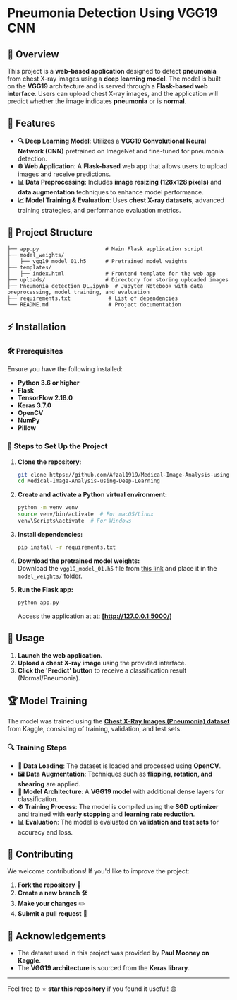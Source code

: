 # Pneumonia Detection Using VGG19 CNN

## 📌 Overview
This project is a **web-based application** designed to detect **pneumonia** from chest X-ray images using a **deep learning model**. The model is built on the **VGG19** architecture and is served through a **Flask-based web interface**. Users can upload chest X-ray images, and the application will predict whether the image indicates **pneumonia** or is **normal**.

## 🚀 Features
- **🔍 Deep Learning Model**: Utilizes a **VGG19 Convolutional Neural Network (CNN)** pretrained on ImageNet and fine-tuned for pneumonia detection.
- **🌐 Web Application**: A **Flask-based** web app that allows users to upload images and receive predictions.
- **📊 Data Preprocessing**: Includes **image resizing (128x128 pixels)** and **data augmentation** techniques to enhance model performance.
- **📈 Model Training & Evaluation**: Uses **chest X-ray datasets**, advanced training strategies, and performance evaluation metrics.

## 📂 Project Structure
```
├── app.py                     # Main Flask application script
├── model_weights/
│   ├── vgg19_model_01.h5      # Pretrained model weights
├── templates/
│   ├── index.html             # Frontend template for the web app
├── uploads/                   # Directory for storing uploaded images
├── Pneumonia_detection_DL.ipynb  # Jupyter Notebook with data preprocessing, model training, and evaluation
├── requirements.txt            # List of dependencies
└── README.md                   # Project documentation
```

## ⚡ Installation
### 🛠 Prerequisites
Ensure you have the following installed:
- **Python 3.6 or higher**
- **Flask**
- **TensorFlow 2.18.0**
- **Keras 3.7.0**
- **OpenCV**
- **NumPy**
- **Pillow**

### 🔧 Steps to Set Up the Project
1. **Clone the repository:**
   ```bash
   git clone https://github.com/Afzal1919/Medical-Image-Analysis-using-Deep-Learning.git
   cd Medical-Image-Analysis-using-Deep-Learning
     ```

2. **Create and activate a Python virtual environment:**
   ```bash
   python -m venv venv
   source venv/bin/activate  # For macOS/Linux
   venv\Scripts\activate  # For Windows
   ```

3. **Install dependencies:**
   ```bash
   pip install -r requirements.txt
   ```

4. **Download the pretrained model weights:**  
   Download the `vgg19_model_01.h5` file from [this link](https://drive.google.com/file/d/1Q-7xaN3qMDYEFITqtQIdQwzuUW1erKCA/view?usp=sharing) and place it in the `model_weights/` folder.

5. **Run the Flask app:**
   ```bash
   python app.py
   ```
   Access the application at at: **[http://127.0.0.1:5000/]**

## 🎯 Usage
1. **Launch the web application.**
2. **Upload a chest X-ray image** using the provided interface.
3. **Click the 'Predict' button** to receive a classification result (Normal/Pneumonia).

## 🏆 Model Training
The model was trained using the [**Chest X-Ray Images (Pneumonia) dataset**](https://www.kaggle.com/datasets/paultimothymooney/chest-xray-pneumonia) from Kaggle, consisting of training, validation, and test sets.

### 🔍 Training Steps
- **📂 Data Loading**: The dataset is loaded and processed using **OpenCV**.
- **🖼 Data Augmentation**: Techniques such as **flipping, rotation, and shearing** are applied.
- **🧠 Model Architecture**: A **VGG19 model** with additional dense layers for classification.
- **⚙️ Training Process**: The model is compiled using the **SGD optimizer** and trained with **early stopping** and **learning rate reduction**.
- **📊 Evaluation**: The model is evaluated on **validation and test sets** for accuracy and loss.

## 🤝 Contributing
We welcome contributions! If you'd like to improve the project:
1. **Fork the repository** 📌
2. **Create a new branch** 🛠
3. **Make your changes** ✏️
4. **Submit a pull request** 🚀

## 📜 Acknowledgements
- The dataset used in this project was provided by **Paul Mooney on Kaggle**.
- The **VGG19 architecture** is sourced from the **Keras library**.

---
Feel free to ⭐ **star this repository** if you found it useful! 😊
